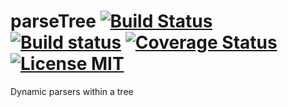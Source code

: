 # parseTree [![Build Status](https://travis-ci.org/saschagrunert/parsetree.svg)](https://travis-ci.org/saschagrunert/parsetree) [![Build status](https://ci.appveyor.com/api/projects/status/i8wd5t9rmtokjrmi?svg=true)](https://ci.appveyor.com/project/saschagrunert/parsetree) [![Coverage Status](https://coveralls.io/repos/github/saschagrunert/parsetree/badge.svg?branch=master)](https://coveralls.io/github/saschagrunert/parsetree?branch=master) [![License MIT](https://img.shields.io/badge/license-MIT-blue.svg)](https://github.com/saschagrunert/parsetree/blob/master/LICENSE)
Dynamic parsers within a tree
